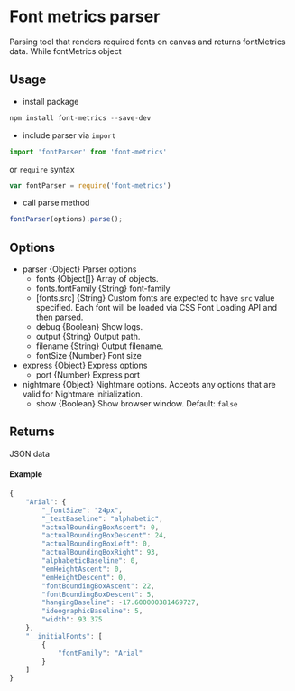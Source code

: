 # Font metrics parser

Parsing tool that renders required fonts on canvas and returns fontMetrics data. While fontMetrics object

## Usage
- install package
```javascript
npm install font-metrics --save-dev
```
- include parser via `import`
```javascript
import 'fontParser' from 'font-metrics'
```
 or `require` syntax
```javascript
var fontParser = require('font-metrics')
```
- call parse method
```javascript
fontParser(options).parse();
```

## Options
* parser {Object} Parser options
  * fonts {Object[]} Array of objects.
  * fonts.fontFamily {String} font-family
  * [fonts.src] {String} Custom fonts are expected to have `src` value specified. Each font will be loaded via CSS Font Loading API and then parsed.
  * debug {Boolean} Show logs.
  * output {String} Output path.
  * filename {String} Output filename.
  * fontSize {Number} Font size
* express {Object} Express options
  * port {Number} Express port
* nightmare {Object} Nightmare options. Accepts any options that are valid for Nightmare initialization.
  * show {Boolean} Show browser window. Default: `false`

## Returns
JSON data

#### Example
```javascript
{
    "Arial": {
        "_fontSize": "24px",
        "_textBaseline": "alphabetic",
        "actualBoundingBoxAscent": 0,
        "actualBoundingBoxDescent": 24,
        "actualBoundingBoxLeft": 0,
        "actualBoundingBoxRight": 93,
        "alphabeticBaseline": 0,
        "emHeightAscent": 0,
        "emHeightDescent": 0,
        "fontBoundingBoxAscent": 22,
        "fontBoundingBoxDescent": 5,
        "hangingBaseline": -17.600000381469727,
        "ideographicBaseline": 5,
        "width": 93.375
    },
    "__initialFonts": [
        {
            "fontFamily": "Arial"
        }
    ]
}
```

